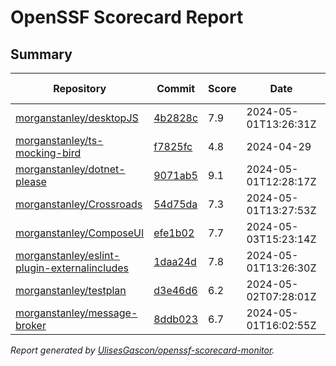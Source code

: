 # OpenSSF Scorecard Report

## Summary

| Repository | Commit | Score | Date | Score Delta | Report | StepSecurity |
| -- | -- | -- | -- | -- | -- | -- |
| [morganstanley/desktopJS](https://github.com/morganstanley/desktopJS) | [4b2828c](https://github.com/morganstanley/desktopJS/commit/4b2828c86e357631ced155678ba2b3d71c3b26a5) | 7.9 | 2024-05-01T13:26:31Z | 0.1 / [Details](https://kooltheba.github.io/openssf-scorecard-api-visualizer/#/projects/github.com/morganstanley/desktopJS/compare/e0ff564e636e807153cfc820127164a23528daed/4b2828c86e357631ced155678ba2b3d71c3b26a5) | [View](https://kooltheba.github.io/openssf-scorecard-api-visualizer/#/projects/github.com/morganstanley/desktopJS/commit/4b2828c86e357631ced155678ba2b3d71c3b26a5) | [Fix it](https://app.stepsecurity.io/securerepo?repo=morganstanley/desktopJS) |
| [morganstanley/ts-mocking-bird](https://github.com/morganstanley/ts-mocking-bird) | [f7825fc](https://github.com/morganstanley/ts-mocking-bird/commit/f7825fcf2c1bf5de63bada4e6c890e5dbeb0ca22) | 4.8 | 2024-04-29 | 0 / [Details](https://kooltheba.github.io/openssf-scorecard-api-visualizer/#/projects/github.com/morganstanley/ts-mocking-bird/compare/f7825fcf2c1bf5de63bada4e6c890e5dbeb0ca22/f7825fcf2c1bf5de63bada4e6c890e5dbeb0ca22) | [View](https://kooltheba.github.io/openssf-scorecard-api-visualizer/#/projects/github.com/morganstanley/ts-mocking-bird/commit/f7825fcf2c1bf5de63bada4e6c890e5dbeb0ca22) | [Fix it](https://app.stepsecurity.io/securerepo?repo=morganstanley/ts-mocking-bird) |
| [morganstanley/dotnet-please](https://github.com/morganstanley/dotnet-please) | [9071ab5](https://github.com/morganstanley/dotnet-please/commit/9071ab5e05b448edb486944e4e00a58531e3ae4d) | 9.1 | 2024-05-01T12:28:17Z | 0.4 / [Details](https://kooltheba.github.io/openssf-scorecard-api-visualizer/#/projects/github.com/morganstanley/dotnet-please/compare/345ec5eab6f6c958a4ffb8cf24e6fb6a8da2979a/9071ab5e05b448edb486944e4e00a58531e3ae4d) | [View](https://kooltheba.github.io/openssf-scorecard-api-visualizer/#/projects/github.com/morganstanley/dotnet-please/commit/9071ab5e05b448edb486944e4e00a58531e3ae4d) | [Fix it](https://app.stepsecurity.io/securerepo?repo=morganstanley/dotnet-please) |
| [morganstanley/Crossroads](https://github.com/morganstanley/Crossroads) | [54d75da](https://github.com/morganstanley/Crossroads/commit/54d75da09d52322c4299b7fa0c1c4d0110b16268) | 7.3 | 2024-05-01T13:27:53Z | 0 / [Details](https://kooltheba.github.io/openssf-scorecard-api-visualizer/#/projects/github.com/morganstanley/Crossroads/compare/d018d82947353feac9f086067ea160c081f270e1/54d75da09d52322c4299b7fa0c1c4d0110b16268) | [View](https://kooltheba.github.io/openssf-scorecard-api-visualizer/#/projects/github.com/morganstanley/Crossroads/commit/54d75da09d52322c4299b7fa0c1c4d0110b16268) | [Fix it](https://app.stepsecurity.io/securerepo?repo=morganstanley/Crossroads) |
| [morganstanley/ComposeUI](https://github.com/morganstanley/ComposeUI) | [efe1b02](https://github.com/morganstanley/ComposeUI/commit/efe1b02025c3f62304fadf8853b6b30db288ff37) | 7.7 | 2024-05-03T15:23:14Z | 0.2 / [Details](https://kooltheba.github.io/openssf-scorecard-api-visualizer/#/projects/github.com/morganstanley/ComposeUI/compare/2b951cdaf9ca76f883fb29c10ea6af3dd219bcd6/efe1b02025c3f62304fadf8853b6b30db288ff37) | [View](https://kooltheba.github.io/openssf-scorecard-api-visualizer/#/projects/github.com/morganstanley/ComposeUI/commit/efe1b02025c3f62304fadf8853b6b30db288ff37) | [Fix it](https://app.stepsecurity.io/securerepo?repo=morganstanley/ComposeUI) |
| [morganstanley/eslint-plugin-externalincludes](https://github.com/morganstanley/eslint-plugin-externalincludes) | [1daa24d](https://github.com/morganstanley/eslint-plugin-externalincludes/commit/1daa24d376075c08ff6c76142724cfc523026dfc) | 7.8 | 2024-05-01T13:26:30Z | 0 / [Details](https://kooltheba.github.io/openssf-scorecard-api-visualizer/#/projects/github.com/morganstanley/eslint-plugin-externalincludes/compare/1daa24d376075c08ff6c76142724cfc523026dfc/1daa24d376075c08ff6c76142724cfc523026dfc) | [View](https://kooltheba.github.io/openssf-scorecard-api-visualizer/#/projects/github.com/morganstanley/eslint-plugin-externalincludes/commit/1daa24d376075c08ff6c76142724cfc523026dfc) | [Fix it](https://app.stepsecurity.io/securerepo?repo=morganstanley/eslint-plugin-externalincludes) |
| [morganstanley/testplan](https://github.com/morganstanley/testplan) | [d3e46d6](https://github.com/morganstanley/testplan/commit/d3e46d6b8657308928486d5481f28a5272bdfe18) | 6.2 | 2024-05-02T07:28:01Z | 0 | [View](https://kooltheba.github.io/openssf-scorecard-api-visualizer/#/projects/github.com/morganstanley/testplan/commit/d3e46d6b8657308928486d5481f28a5272bdfe18) | [Fix it](https://app.stepsecurity.io/securerepo?repo=morganstanley/testplan) |
| [morganstanley/message-broker](https://github.com/morganstanley/message-broker) | [8ddb023](https://github.com/morganstanley/message-broker/commit/8ddb023d59282b7463c6d6f8044b5529f122c8c6) | 6.7 | 2024-05-01T16:02:55Z | 0 | [View](https://kooltheba.github.io/openssf-scorecard-api-visualizer/#/projects/github.com/morganstanley/message-broker/commit/8ddb023d59282b7463c6d6f8044b5529f122c8c6) | [Fix it](https://app.stepsecurity.io/securerepo?repo=morganstanley/message-broker) |

_Report generated by [UlisesGascon/openssf-scorecard-monitor](https://github.com/UlisesGascon/openssf-scorecard-monitor)._